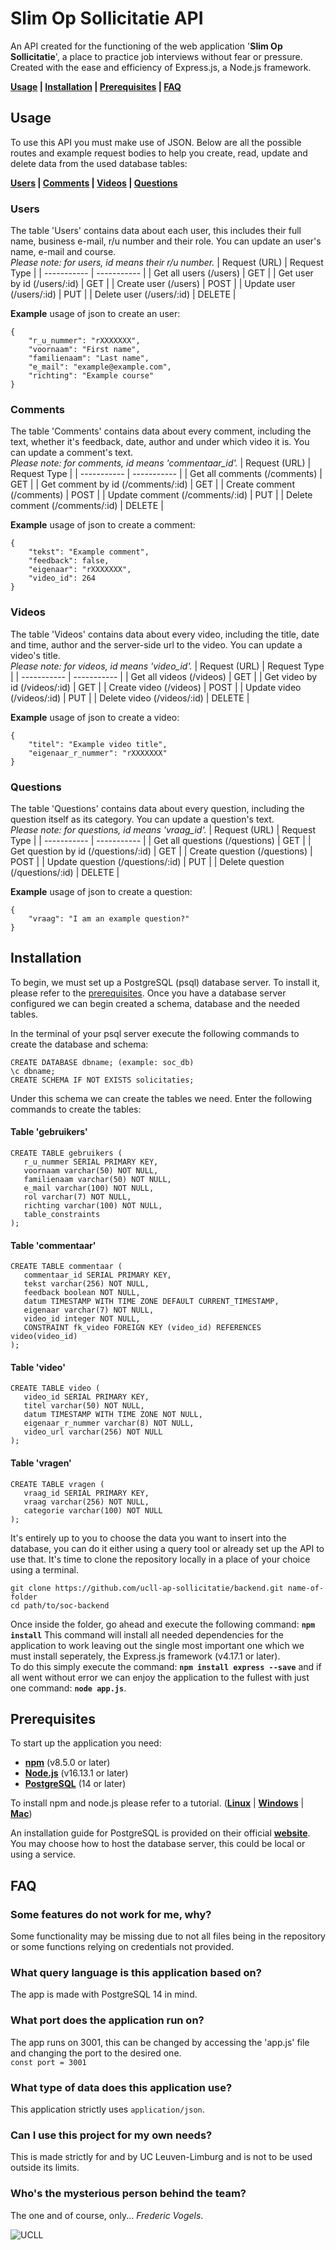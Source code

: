 # Slim Op Sollicitatie API

An API created for the functioning of the web application '**Slim Op Sollicitatie**', a place to practice job interviews without fear or pressure. Created with the ease and efficiency of Express.js, a Node.js framework.

**[Usage](#Usage) | [Installation](#Installation) | [Prerequisites](#Prerequisites) | [FAQ](#FAQ)**

## Usage

To use this API you must make use of JSON. Below are all the possible routes and example request bodies to help you create, read, update and delete data from the used database tables: 

**[Users](#Users) | [Comments](#Comments) | [Videos](#Videos) | [Questions](#Questions)**

### Users
The table 'Users' contains data about each user, this includes their full name, business e-mail, r/u number and their role. You can update an user's name, e-mail and course.  
*Please note: for users, id means their r/u number.*
| Request (URL) | Request Type |
| ----------- | ----------- |
| Get all users (/users) | GET |
| Get user by id (/users/:id) | GET |
| Create user (/users) | POST |
| Update user (/users/:id) | PUT |
| Delete user (/users/:id) | DELETE |

**Example** usage of json to create an user:
```
{
    "r_u_nummer": "rXXXXXXX",
    "voornaam": "First name",
    "familienaam": "Last name",
    "e_mail": "example@example.com",
    "richting": "Example course"
}
```

### Comments
The table 'Comments' contains data about every comment, including the text, whether it's feedback, date, author and under which video it is. You can update a comment's text.  
*Please note: for comments, id means 'commentaar_id'.*
| Request (URL) | Request Type |
| ----------- | ----------- |
| Get all comments (/comments) | GET |
| Get comment by id (/comments/:id) | GET |
| Create comment (/comments) | POST |
| Update comment (/comments/:id) | PUT |
| Delete comment (/comments/:id) | DELETE |

**Example** usage of json to create a comment:
```
{
    "tekst": "Example comment",
    "feedback": false,
    "eigenaar": "rXXXXXXX",
    "video_id": 264
}
```

### Videos
The table 'Videos' contains data about every video, including the title, date and time, author and the server-side url to the video. You can update a video's title.  
*Please note: for videos, id means 'video_id'.*
| Request (URL) | Request Type |
| ----------- | ----------- |
| Get all videos (/videos) | GET |
| Get video by id (/videos/:id) | GET |
| Create video (/videos) | POST |
| Update video (/videos/:id) | PUT |
| Delete video (/videos/:id) | DELETE |

**Example** usage of json to create a video:
```
{
    "titel": "Example video title",
    "eigenaar_r_nummer": "rXXXXXXX"
}
```

### Questions
The table 'Questions' contains data about every question, including the question itself as its category. You can update a question's text.  
*Please note: for questions, id means 'vraag_id'.*
| Request (URL) | Request Type |
| ----------- | ----------- |
| Get all questions (/questions) | GET |
| Get question by id (/questions/:id) | GET |
| Create question (/questions) | POST |
| Update question (/questions/:id) | PUT |
| Delete question (/questions/:id) | DELETE |

**Example** usage of json to create a question:
```
{
    "vraag": "I am an example question?"
}
```

## Installation

To begin, we must set up a PostgreSQL (psql) database server. To install it, please refer to the [prerequisites](#Prerequisites). Once you have a database server configured we can begin created a schema, database and the needed tables.

In the terminal of your psql server execute the following commands to create the database and schema:

```
CREATE DATABASE dbname; (example: soc_db)
\c dbname;
CREATE SCHEMA IF NOT EXISTS solicitaties;
```
Under this schema we can create the tables we need.
Enter the following commands to create the tables:

#### Table 'gebruikers'

```
CREATE TABLE gebruikers (
   r_u_nummer SERIAL PRIMARY KEY,
   voornaam varchar(50) NOT NULL,
   familienaam varchar(50) NOT NULL,
   e_mail varchar(100) NOT NULL,
   rol varchar(7) NOT NULL,
   richting varchar(100) NOT NULL,
   table_constraints
);
```
#### Table 'commentaar'
```
CREATE TABLE commentaar (
   commentaar_id SERIAL PRIMARY KEY,
   tekst varchar(256) NOT NULL,
   feedback boolean NOT NULL,
   datum TIMESTAMP WITH TIME ZONE DEFAULT CURRENT_TIMESTAMP,
   eigenaar varchar(7) NOT NULL,
   video_id integer NOT NULL,
   CONSTRAINT fk_video FOREIGN KEY (video_id) REFERENCES video(video_id)
);
```
#### Table 'video'
```
CREATE TABLE video (
   video_id SERIAL PRIMARY KEY,
   titel varchar(50) NOT NULL,
   datum TIMESTAMP WITH TIME ZONE NOT NULL,
   eigenaar_r_nummer varchar(8) NOT NULL,
   video_url varchar(256) NOT NULL
);
```
#### Table 'vragen'
```
CREATE TABLE vragen (
   vraag_id SERIAL PRIMARY KEY,
   vraag varchar(256) NOT NULL,
   categorie varchar(100) NOT NULL
);
```

It's entirely up to you to choose the data you want to insert into the database, you can do it either using a query tool or already set up the API to use that. It's time to clone the repository locally in a place of your choice using a terminal.
```
git clone https://github.com/ucll-ap-sollicitatie/backend.git name-of-folder
cd path/to/soc-backend
```
Once inside the folder, go ahead and execute the following command: **`npm install`**
This command will install all needed dependencies for the application to work leaving out the single most important one which we must install seperately, the Express.js framework (v4.17.1 or later).  
To do this simply execute the command: **`npm install express --save`** and if all went without error we can enjoy the application to the fullest with just one command: **`node app.js`**.
## Prerequisites

To start up the application you need: 
- **[npm](https://www.npmjs.com/)** (v8.5.0 or later)
- **[Node.js](https://nodejs.org/en/)** (v16.13.1 or later)
- **[PostgreSQL](https://www.postgresql.org/)** (14 or later)

To install npm and node.js please refer to a tutorial. (**[Linux](https://linuxize.com/post/how-to-install-node-js-on-ubuntu-20-04/)** | **[Windows](https://phoenixnap.com/kb/install-node-js-npm-on-windows)** | **[Mac](https://www.newline.co/@Adele/how-to-install-nodejs-and-npm-on-macos--22782681)**)

An installation guide for PostgreSQL is provided on their official **[website](https://www.postgresql.org/)**.
You may choose how to host the database server, this could be local or using a service.

## FAQ

### Some features do not work for me, why?
Some functionality may be missing due to not all files being in the repository or some functions relying on credentials not provided. 

### What query language is this application based on?
The app is made with PostgreSQL 14 in mind.

### What port does the application run on?
The app runs on 3001, this can be changed by accessing the 'app.js' file and changing the port to the desired one.  
`const port = 3001`

### What type of data does this application use?
This application strictly uses `application/json`.

### Can I use this project for my own needs?
This is made strictly for and by UC Leuven-Limburg and is not to be used outside its limits.

### Who's the mysterious person behind the team?
The one and of course, only... *Frederic Vogels*.

![UCLL](https://user-images.githubusercontent.com/55389806/154109962-3bc1cba1-6d18-4ee0-ba81-bbff7a01f369.png)
